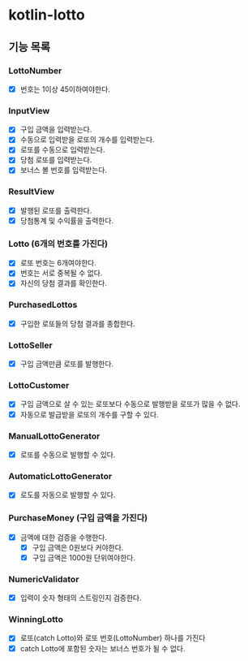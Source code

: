 # kotlin-lotto

## 기능 목록

### LottoNumber
-[x] 번호는 1이상 45이하여야한다.

### InputView
- [x] 구입 금액을 입력받는다.
- [x] 수동으로 입력받을 로또의 개수를 입력받는다.
- [x] 로또를 수동으로 입력받는다.
- [x] 당첨 로또를 입력받는다.
- [x] 보너스 볼 번호를 입력받는다.

### ResultView
-[x] 발행된 로또를 출력한다.
-[x] 당첨통계 및 수익률을 출력한다.

### Lotto (6개의 번호를 가진다)
-[x] 로또 번호는 6개여야한다.
-[x] 번호는 서로 중복될 수 없다.
-[x] 자신의 당첨 결과를 확인한다.

### PurchasedLottos
- [x] 구입한 로또들의 당첨 결과를 종합한다.

### LottoSeller
- [x] 구입 금액만큼 로또를 발행한다.

### LottoCustomer
- [x] 구입 금액으로 살 수 있는 로또보다 수동으로 발행받을 로또가 많을 수 없다.
- [x] 자동으로 발급받을 로또의 개수를 구할 수 있다.

### ManualLottoGenerator
- [x] 로또를 수동으로 발행할 수 있다.

### AutomaticLottoGenerator
- [x] 로도를 자동으로 발행할 수 있다.

### PurchaseMoney (구입 금액을 가진다)
- [x] 금액에 대한 검증을 수행한다.
    - [x] 구입 금액은 0원보다 커야한다.
    - [x] 구입 금액은 1000원 단위여야한다.

### NumericValidator
- [x] 입력이 숫자 형태의 스트링인지 검증한다.

### WinningLotto
- [x] 로또(catch Lotto)와 로또 번호(LottoNumber) 하나를 가진다
- [x] catch Lotto에 포함된 숫자는 보너스 번호가 될 수 없다.

